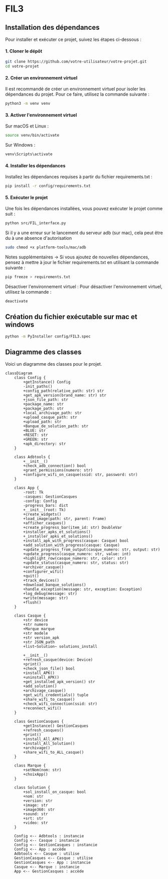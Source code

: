 # FIL3


## Installation des dépendances

Pour installer et exécuter ce projet, suivez les étapes ci-dessous :


#### 1. Cloner le dépôt


```sh
git clone https://github.com/votre-utilisateur/votre-projet.git
cd votre-projet
```


#### 2. Créer un environnement virtuel
Il est recommandé de créer un environnement virtuel pour isoler les dépendances du projet. Pour ce faire, utilisez la commande suivante :
```sh
python3 -m venv venv
```
#### 3. Activer l'environnement virtuel

Sur macOS et Linux :
```sh
source venv/bin/activate
```
Sur Windows :
```sh
venv\Scripts\activate
```

#### 4. Installer les dépendances
Installez les dépendances requises à partir du fichier requirements.txt :

```sh
pip install -r config/requirements.txt
```

#### 5. Exécuter le projet
Une fois les dépendances installées, vous pouvez exécuter le projet comme suit :
```sh
python src/FIL_interface.py
```
Si il y a une erreur sur le lancement du serveur adb (sur mac), cela peut être du à une absence d'autorisation
```sh
sudo chmod +x platform-tools/mac/adb
```

Notes supplémentaires -> Si vous ajoutez de nouvelles dépendances, pensez à mettre à jour le fichier requirements.txt en utilisant la commande suivante :
```sh
pip freeze > requirements.txt
```

Désactiver l'environnement virtuel : Pour désactiver l'environnement virtuel, utilisez la commande :
```sh
deactivate
```


## Création du fichier exécutable sur mac et windows
```sh
python -m PyInstaller config/FIL3.spec
```

## Diagramme des classes

Voici un diagramme des classes pour le projet.

```mermaid
classDiagram
    class Config {
        +getInstance() Config
        -init_paths()
        +config_path(relative_path: str) str
        +get_apk_version(brand_name: str) str
        +json_file_path: str
        +package_name: str
        +package_path: str
        +local_archivage_path: str
        +upload_casque_path: str
        +upload_path: str
        +Banque_de_solution_path: str
        +BLUE: str
        +RESET: str
        +GREEN: str
        +apk_directory: str
    }

    class Adbtools {
        +__init__()
        +check_adb_connection() bool
        +grant_permissions(numero: str)
        +configure_wifi_on_casque(ssid: str, password: str)
    }

    class App {
        -root: Tk
        -casques: GestionCasques
        -config: Config
        -progress_bars: dict
        +__init__(root: Tk)
        +create_widgets()
        +load_image(path: str, parent: Frame)
        +afficher_casques()
        +create_progress_bar(item_id: str) DoubleVar
        +installer_apks_et_solutions()
        +_installer_apks_et_solutions()
        +install_apk_with_progress(casque: Casque) bool
        +add_solution_with_progress(casque: Casque)
        +update_progress_from_output(casque_numero: str, output: str)
        +update_progress(casque_numero: str, value: int)
        +highlight_row(casque_numero: str, color: str)
        +update_status(casque_numero: str, status: str)
        +archiver_casque()
        +configurer_wifi()
        +quit()
        +track_devices()
        +download_banque_solutions()
        +handle_exception(message: str, exception: Exception)
        +log_debug(message: str)
        +write(message: str)
        +flush()
    }

    class Casque {
        +str device
        +str numero
        +Marque marque
        +str modele
        +str version_apk
        +str JSON_path
        +list~Solution~ solutions_install

        +__init__()
        +refresh_casque(device: Device)
        +print()
        +check_json_file() bool
        +install_APK()
        +uninstall_APK()
        +get_installed_apk_version() str
        +add_solution()
        +archivage_casque()
        +get_wifi_credentials() tuple
        +share_wifi_to_casque()
        +check_wifi_connection(ssid: str)
        +reconnect_wifi()
    }

    class GestionCasques {
        +getInstance() GestionCasques
        +refresh_casques()
        +print()
        +install_All_APK()
        +install_All_Solution()
        +archivage()
        +share_wifi_to_ALL_casque()
    }

    class Marque {
        +setNom(nom: str)
        +choixApp()
    }

    class Solution {
        +sol_install_on_casque: bool
        +nom: str
        +version: str
        +image: str
        +image360: str
        +sound: str
        +srt: str
        +video: str
    }

    Config <-- Adbtools : instancie
    Config <-- Casque : instancie
    Config <-- GestionCasques : instancie
    Config <-- App : accède
    Adbtools <-- Casque : utilise
    GestionCasques <-- Casque : utilise
    GestionCasques <-- App : instancie
    Casque <-- Marque : instancie
    App <-- GestionCasques : accède


